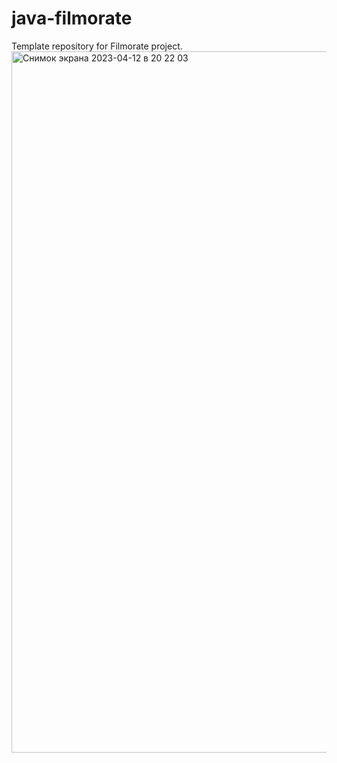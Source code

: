 # java-filmorate
Template repository for Filmorate project.
<img width="1122" alt="Снимок экрана 2023-04-12 в 20 22 03" src="https://user-images.githubusercontent.com/115879337/231555306-8fdf338f-dff4-4af8-9114-230514b72824.png">
